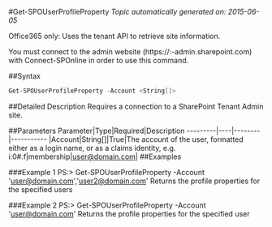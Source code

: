 #Get-SPOUserProfileProperty
*Topic automatically generated on: 2015-06-05*

Office365 only: Uses the tenant API to retrieve site information.

You must connect to the admin website (https://:<tenant>-admin.sharepoint.com) with Connect-SPOnline in order to use this command. 

##Syntax
```powershell
Get-SPOUserProfileProperty -Account <String[]>
```


##Detailed Description
Requires a connection to a SharePoint Tenant Admin site.

##Parameters
Parameter|Type|Required|Description
---------|----|--------|-----------
|Account|String[]|True|The account of the user, formatted either as a login name, or as a claims identity, e.g. i:0#.f|membership|user@domain.com|
##Examples

###Example 1
    PS:> Get-SPOUserProfileProperty -Account 'user@domain.com','user2@domain.com'
Returns the profile properties for the specified users

###Example 2
    PS:> Get-SPOUserProfileProperty -Account 'user@domain.com'
Returns the profile properties for the specified user
<!-- Ref: 8804040195B4311A416142382F623A24 -->